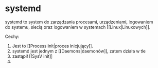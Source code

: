 # systemd
systemd to system do zarządzania procesami, urządzeniami, logowaniem do systemu, siecią oraz logowaniem w systemach [[Linux|Linuxowych]]. 

Cechy:
1. Jest to [[Process init|proces inicjujący]]. 
2. systemd jest jednym z [[Daemons|daemonów]], zatem działa w tle
3. zastąpił [[SysV init]]
4. 